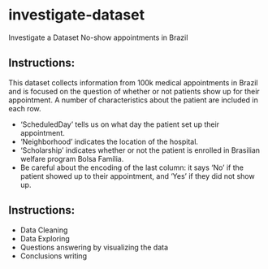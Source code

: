 # investigate-dataset
Investigate a Dataset No-show appointments in Brazil
## Instructions:
This dataset collects information
from 100k medical appointments in
Brazil and is focused on the question
of whether or not patients show up
for their appointment. A number of
characteristics about the patient are
included in each row.
- ‘ScheduledDay’ tells us on
what day the patient set up their
appointment.
- ‘Neighborhood’ indicates the
location of the hospital.
- ‘Scholarship’ indicates
whether or not the patient is
enrolled in Brasilian welfare
program Bolsa Família.
- Be careful about the encoding
of the last column: it says ‘No’ if
the patient showed up to their
appointment, and ‘Yes’ if they
did not show up.
## Instructions:
- Data Cleaning
- Data Exploring 
- Questions answering by visualizing the data
- Conclusions writing  
